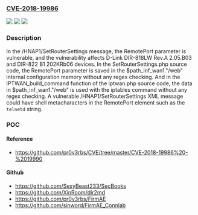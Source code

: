### [CVE-2018-19986](https://cve.mitre.org/cgi-bin/cvename.cgi?name=CVE-2018-19986)
![](https://img.shields.io/static/v1?label=Product&message=n%2Fa&color=blue)
![](https://img.shields.io/static/v1?label=Version&message=n%2Fa&color=blue)
![](https://img.shields.io/static/v1?label=Vulnerability&message=n%2Fa&color=brighgreen)

### Description

In the /HNAP1/SetRouterSettings message, the RemotePort parameter is vulnerable, and the vulnerability affects D-Link DIR-818LW Rev.A 2.05.B03 and DIR-822 B1 202KRb06 devices. In the SetRouterSettings.php source code, the RemotePort parameter is saved in the $path_inf_wan1."/web" internal configuration memory without any regex checking. And in the IPTWAN_build_command function of the iptwan.php source code, the data in $path_inf_wan1."/web" is used with the iptables command without any regex checking. A vulnerable /HNAP1/SetRouterSettings XML message could have shell metacharacters in the RemotePort element such as the `telnetd` string.

### POC

#### Reference
- https://github.com/pr0v3rbs/CVE/tree/master/CVE-2018-19986%20-%2019990

#### Github
- https://github.com/SexyBeast233/SecBooks
- https://github.com/XinRoom/dir2md
- https://github.com/pr0v3rbs/FirmAE
- https://github.com/sinword/FirmAE_Connlab

